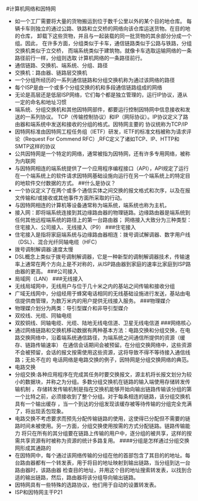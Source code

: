 #计算机网络和因特网
- 如一个工厂需要将大量的货物搬运到位于数千公里以外的某个目的地仓库。
每辆卡车则独立的通过公路、铁路和立交桥的网络向该仓库运送货物。在目的地的仓库，
卸载下这些货物，并且与一起装载的同一批货物的其余部分分成一个组。因此，
在许多方面，分组类似于卡车，通信链路类似于公路与铁路，分组交换机类似于立交桥，
而端系统类似于建筑物。就像卡车选取运输网络的一条路径前行一样，分组则选取
计算机网络的一条路径前行。
- 通信链路、交换机、端系统、分组、路径
- 交换机：路由器、链路层交换机
- 一个分组所经历的一系列通信链路和分组交换机称为通过该网络的路径
- 每个ISP是由一个或多个分组交换的机和多段通信链路组成的网络
- 无论是高层还是低层ISP网络，它们每个都是独立管理的，运行IP协议，遵从一定的命名和地址习惯
- 端系统、分组交换机和其他因特网部件，都要运行控制因特网中信息接收和发送的一系列协议。
TCP（传输控制协议）和IP（网际协议）。IP协议定义了路由器和端系统中发送和接收的分组的格式。因特网主要的
协议统称为TCP/IP
- 因特网标准由因特网工程任务组（IETF）研发，IETF的标准文档被称为请求评论（Request For Commend RFC）,RFC定义了诸如TCP、IP、HTTP和SMTP这样的协议
- 公共因特网是一个特定的网络，通常被指为因特网，还有许多专用网络，被称为内联网
- 与因特网相连的端系统提供了一个应用程序编程接口（API），API规定了运行在一个端系统上的软件请求因特网基础设施向运行在另一个端系统上的特定目的地软件交付数据的方式。
##什么是协议？
- 一个协议定义了在两个或多个通信实体之间交换的报文格式和次序，以及在报文传输和/或接收或其他事件方面所采取的行动。
- 与因特网相连的计算机等设备通常称为端系统，端系统也称为主机，
- 接入网：即将端系统连接到其边缘路由器的物理链路。边缘路由器是端系统到任何其他远程端系统的路径上的第一台路由器；
网络接入大致分为三种类型：住宅接入、公司接入、无线接入（P9）
###住宅接入
- 住宅接入是指将家庭端系统与边缘路由器相连：拨号调试解调器、数字用户线（DSL）、混合光纤同轴电缆（HFC）
- 拨号调制解调器:速度太慢
- DSL概念上类似于拨号调制解调器，它是一种新型的调制解调器技术，传输速率上通常在两个方向上是不对称的，从ISP路由器到家庭的速率比家庭到ISP路由器的更高。
###公司接入
- 局域网（LAN）
###无线接入
- 无线局域网中，无线用户与位于几十米之内的基站之间传输和接收分组
- 广域无线网中，分组经用于蜂窝电话相同的无线基础设施进行发送，基站由电信提供商管理，为数万米内的用户提供无线接入服务。
###物理媒介
- 物理媒介划分为两类：导引型媒介和非导引型媒介
- 双绞线、光缆、同轴电缆
- 双胶铜线、同轴电缆、光缆、陆地无线电信道、卫星无线电信道
###网络核心
- 通过网络链路和交换机移动数据有两种基本方法：电路交换和分组交换，在电路交换网络中，沿着端系统通信路径，为端系统之间通信所提供的资源（缓存、链路传输速率）
在通信会话期间会被预留。在分组交换网络中，这些资源不会被预留，会话的报文按需使用这些资源，这将导致不得不等待接入通信线路；无处不在的
电话网络是电路交换的例子，因特网是分组交换网络的典范。
- 电路交换
- 分组交换:各种应用程序在完成其任务时要交换报文，源主机将长报文划分为较小的数据块，并称之为分组。多数分组交换机在链路的输入端使用存储转发传输机制
，存储转发传输机制是指在交换机能够开始向输出链路传输该分组的第一个比特之前，必须接收到了整个分组。对于每条相连的链路，该分组交换机具有一个输出缓存
，当一个到达的分组发现该缓存被等待传输的分组完全充满了，将出现丢包现象。
- 电路交换不考虑要求而预先分配传输链路的使用，这使得已分配但不需要的链路时间未被使用。另一方面，分组交换使用按需的方式分配链路。链路传输能力
将只在所有的其分组要在链路上传输的用户中，逐分组的被共享，这样的按需共享资源有时被称为资源的统计多路复用。
####分组是怎样通过分组交换网形成其通路的
- 在因特网中，每个通过该网络传输的分组在他的首部包含了其目的的地址。每台路由器都有一个转发表，用于将目的地址映射到输出链路，当分组到达一台路由器时，该路由器
检查目的地址，并用这个目的地址搜索转发表，以找到合适的输出链路，然后，路由器将该分组导向输出链路。
- 因特网具有一些特殊的选路协议，他们用于自动的设置转发表。
- ISP和因特网主干P21
